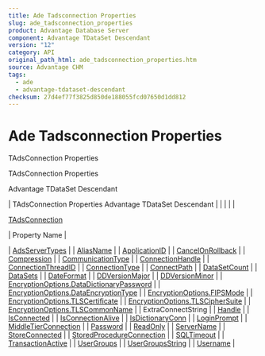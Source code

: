 ```yaml
---
title: Ade Tadsconnection Properties
slug: ade_tadsconnection_properties
product: Advantage Database Server
component: Advantage TDataSet Descendant
version: "12"
category: API
original_path_html: ade_tadsconnection_properties.htm
source: Advantage CHM
tags:
  - ade
  - advantage-tdataset-descendant
checksum: 27d4ef77f3825d850de188055fcd07650d1dd812
---
```


# Ade Tadsconnection Properties

TAdsConnection Properties

TAdsConnection Properties

Advantage TDataSet Descendant

| TAdsConnection Properties  Advantage TDataSet Descendant |  |  |  |  |

[TAdsConnection](ade_tadsconnection_7.md)

| Property Name |

| [AdsServerTypes](ade_adsservertypes_adsconnection.md) |
| [AliasName](ade_aliasname_tadsconnection.md) |
| [ApplicationID](ade_applicationid.md) |
| [CancelOnRollback](ade_cancelonrollback.md) |
| [Compression](ade_compression.md) |
| [CommunicationType](ade_communicationtype.md) |
| [ConnectionHandle](ade_connectionhandle.md) |
| [ConnectionThreadID](ade_connectionthreadid.md) |
| [ConnectionType](ade_connectiontype.md) |
| [ConnectPath](ade_connectpath_tadsconnection.md) |
| [DataSetCount](ade_datasetcount.md) |
| [DataSets](ade_datasets.md) |
| [DateFormat](ade_dateformat_tadsconnection.md) |
| [DDVersionMajor](ade_ddversionmajor.md) |
| [DDVersionMinor](ade_ddversionminor.md) |
| [EncryptionOptions.DataDictionaryPassword](ade_datadictionarypassword.md) |
| [EncryptionOptions.DataEncryptionType](ade_dataencryptiontype.md) |
| [EncryptionOptions.FIPSMode](ade_fipsmode.md) |
| [EncryptionOptions.TLSCertificate](ade_tlscertificate.md) |
| [EncryptionOptions.TLSCipherSuite](ade_tlsciphersuite.md) |
| [EncryptionOptions.TLSCommonName](ade_tlscommonname.md) |
| ExtraConnectString |
| [Handle](ade_handle.md) |
| [IsConnected](ade_isconnected_tadsconnection.md) |
| [IsConnectionAlive](ade_isconnectionalive_tadsconnection.md) |
| [IsDictionaryConn](ade_isdictionaryconn.md) |
| [LoginPrompt](ade_loginprompt_tadsconnection.md) |
| [MiddleTierConnection](ade_middletierconnection.md) |
| [Password](ade_password.md) |
| [ReadOnly](ade_readonly.md) |
| [ServerName](ade_servername.md) |
| [StoreConnected](ade_storeconnected.md) |
| [StoredProcedureConnection](ade_storedprocedureconnection.md) |
| [SQLTimeout](ade_sqltimeout_tadsconnection.md) |
| [TransactionActive](ade_transactionactive.md) |
| [UserGroups](ade_usergroups_tadsconnection_prop.md) |
| [UserGroupsString](ade_usergroupsstring_tadsconnection_prop.md) |
| [Username](ade_username_tadsconnection.md) |
